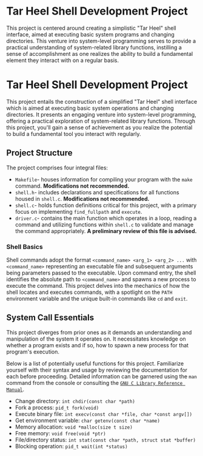 # Tar Heel Shell Development Project
This project is centered around creating a simplistic "Tar Heel" shell interface, aimed at executing basic system programs and changing directories. This venture into system-level programming serves to provide a practical understanding of system-related library functions, instilling a sense of accomplishment as one realizes the ability to build a fundamental element they interact with on a regular basis.

# Tar Heel Shell Development Project

This project entails the construction of a simplified "Tar Heel" shell interface which is aimed at executing basic system operations and changing directories. It presents an engaging venture into system-level programming, offering a practical exploration of system-related library functions. Through this project, you'll gain a sense of achievement as you realize the potential to build a fundamental tool you interact with regularly.

## Project Structure
The project comprises four integral files:
* `Makefile`- houses information for compiling your program with the `make` command. **Modifications not recommended.**
* `shell.h`- includes declarations and specifications for all functions housed in `shell.c`. **Modifications not recommended.**
* `shell.c`- holds function definitions critical for this project, with a primary focus on implementing `find_fullpath` and `execute`.
* `driver.c`- contains the main function which operates in a loop, reading a command and utilizing functions within `shell.c` to validate and manage the command appropriately. **A preliminary review of this file is advised.**

### Shell Basics
Shell commands adopt the format `<command_name> <arg_1> <arg_2> ...` with `<command_name>` representing an executable file and subsequent arguments being parameters passed to the executable. Upon command entry, the shell identifies the absolute path to `<command_name>` and spawns a new process to execute the command. This project delves into the mechanics of how the shell locates and executes commands, with a spotlight on the `PATH` environment variable and the unique built-in commands like `cd` and `exit`.

## System Call Essentials
This project diverges from prior ones as it demands an understanding and manipulation of the system it operates on. It necessitates knowledge on whether a program exists and if so, how to spawn a new process for that program's execution.

Below is a list of potentially useful functions for this project. Familiarize yourself with their syntax and usage by reviewing the documentation for each before proceeding. Detailed information can be garnered using the `man` command from the console or consulting the [`GNU C Library Reference Manual`](https://www.gnu.org/software/libc/manual/html_node/index.html).

* Change directory: `int chdir(const char *path)`
* Fork a process: `pid_t fork(void)`
* Execute binary file: `int execv(const char *file, char *const argv[])`
* Get environment variable: `char getenv(const char *name)`
* Memory allocation: `void *malloc(size t size)`
* Free memory: `void free(void *ptr)`
* File/directory status: `int stat(const char *path, struct stat *buffer)`
* Blocking operation: `pid_t wait(int *status)`

